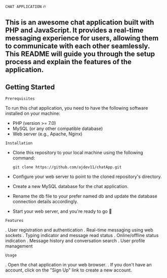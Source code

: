 `CHAT APPLICATION` :fire:

## This is an awesome chat application built with PHP and JavaScript. It provides a real-time messaging experience for users, allowing them to communicate with each other seamlessly. This README will guide you through the setup process and explain the features of the application.

## Getting Started

`Prerequisites`

To run this chat application, you need to have the following software installed on your machine:

- PHP (version >= 7.0)
- MySQL (or any other compatible database)
- Web server (e.g., Apache, Nginx)

`Installation`

- Clone this repository to your local machine using the following command:
  
  `git clone https://github.com/ajdev11/chatApp.git`
  
- Configure your web server to point to the cloned repository's directory.
- Create a new MySQL database for the chat application.
- Rename the db file to your prefer named db and update the database connection details accordingly.
- Start your web server, and you're ready to go 🚀

`Features`

. User registration and authentication
. Real-time messaging using web sockets
. Typing indicator and message read status
. Online/offline status indication
. Message history and conversation search
. User profile management

`Usage`

. Open the chat application in your web browser.
. If you don't have an account, click on the "Sign Up" link to create a new account.








